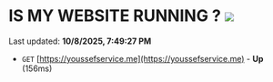 # IS MY WEBSITE RUNNING ? [![](https://img.shields.io/static/v1?label=Sponsor&message=%E2%9D%A4&logo=GitHub&color=%23fe8e86)](https://github.com/sponsors/Youssef-Lehmam)

Last updated: **10/8/2025, 7:49:27 PM**

- `GET` [https://youssefservice.me](https://youssefservice.me) - **Up** (156ms)
